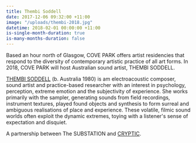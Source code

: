```yaml
---
title: Thembi Soddell
date: 2017-12-06 09:32:00 +11:00
image: "/uploads/thembi-2018.jpg"
datetime: 2018-02-01 00:00:00 +11:00
is-single-month-duration: true
is-many-months-duration: false
---
```


Based an hour north of Glasgow, COVE PARK offers artist residencies that respond to the diversity of contemporary artistic practice of all art forms. In 2018, COVE PARK will host Australian sound artist, THEMBI SODDELL.

[THEMBI SODDELL](http://thembisoddell.com/) (b. Australia 1980) is am electroacoustic composer, sound artist and practice-based researcher with an interest in psychology, perception, extreme emotion and the subjectivity of experience. She works primarily with the sampler, generating sounds from field recordings, instrument textures, played found objects and synthesis to form surreal and ambiguous realisations of place and experience. These volatile, filmic sound worlds often exploit the dynamic extremes, toying with a listener's sense of expectation and disquiet.

A partnership between The SUBSTATION and [CRYPTIC](http://www.cryptic.org.uk/).
